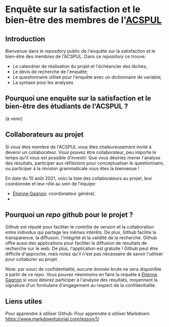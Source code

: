 # Enquête sur la satisfaction et le bien-être des membres de l'[ACSPUL](http://www.acspul.asso.ulaval.ca/)

## Introduction

Bienvenue dans le *repository* public de l'enquête sur la satisfaction et le bien-être des membres de l'ACSPUL. Dans ce *repository* ce trouve:

- Le calendrier de réalisation du projet et l'échéancier des tâches;
- Le devis de recherche de l'enquête;
- Le questionnaire utilisé pour l'enquête avec un dictionnaire de variable;
- La syntaxe pour les analyses

## Pourquoi une enquête sur la satisfaction et le bien-être des étudiants de l'ACSPUL ?

(à venir)

## Collaborateurs au projet

Si vous êtes membre de l'ACSPUL vous êtes chaleureusement invité à devenir un collaborateur. Vous pouvez être collaborateur, peu importe le temps qu'il vous est possible d'investir. Que vous désiriez mener l'analyse des résultats, participer aux réfléxions pour conceptualiser le questionnaire, ou participer à la révision grammaticale vous êtes la bienvenue !

En date du 10 août 2021, voici la liste des collaborateurs au projet, leur coordonnée et leur rôle au sein de l'équipe:

- [Étienne Gagnon](mailto:etienne.gagnon.11@ulaval.ca): coordonateur général;
- 

## Pourquoi un *repo* github pour le projet ?

Github est réputé pour faciliter le contrôle de version et la collaboration entre individus qui partage les mêmes intérêts. De plus, Github facilite la transparence, la diffusion, l'intégrité et la validité de la recherche. Github offre aussi des applications pour faciliter la diffusion de résultats de recherche sur le web. De plus, l'application est gratuite ! Github peut être difficile d'approche, mais notez qu'il n'est pas nécessaire de savoir l'utiliser pour collaborer au projet.

Note: par souci de confidentialité, aucune donnée brute ne sera disponible à partir de ce *repo*. Vous pouvez néanmoins en faire la requête à [Étienne Gagnon](mailto:etienne.gagnon.11@ulaval.ca) si vous désirez participer à l'analyse des résultats, moyennant la signature d'un formulaire d'engagement au respect de la confidentialité.

## Liens utiles

Pour apprendre à utiliser Github: 
Pour apprendre à utiliser Markdown: https://www.markdowntutorial.com/lesson/1/
